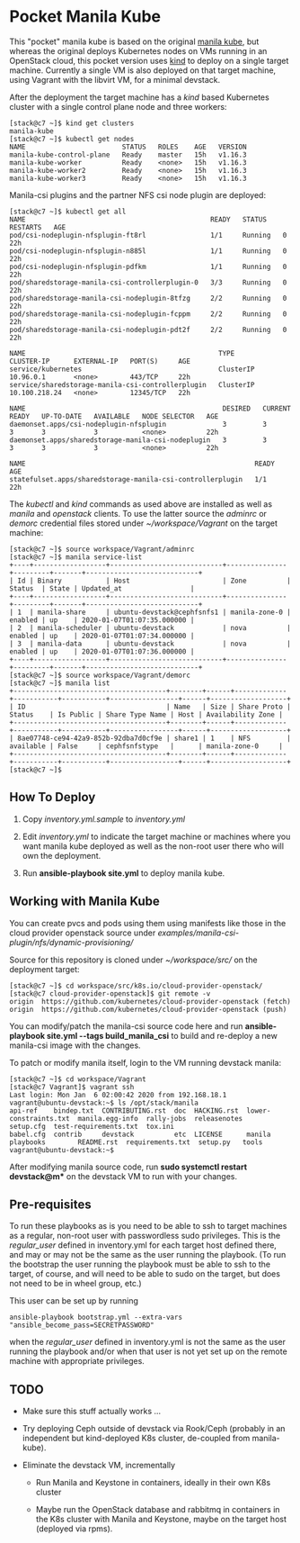 # Pocket Manila Kube 

This "pocket" manila kube is based on the original [manila kube](https://github.com/tombarron/manila-kube), but
whereas the original deploys Kubernetes nodes on VMs running in an OpenStack cloud,
this pocket version uses [kind](https://kind.sigs.k8s.io) to deploy on a single target machine.  Currently
a single VM is also deployed on that target machine, using Vagrant with the libvirt VM, for a minimal
devstack.

After the deployment the target machine has a *kind* based Kubernetes cluster with a single 
control plane node and three workers:

    [stack@c7 ~]$ kind get clusters
    manila-kube
    [stack@c7 ~]$ kubectl get nodes
    NAME                        STATUS   ROLES    AGE   VERSION
    manila-kube-control-plane   Ready    master   15h   v1.16.3
    manila-kube-worker          Ready    <none>   15h   v1.16.3
    manila-kube-worker2         Ready    <none>   15h   v1.16.3
    manila-kube-worker3         Ready    <none>   15h   v1.16.3

Manila-csi plugins and the partner NFS csi node plugin are deployed:

    [stack@c7 ~]$ kubectl get all
    NAME                                              READY   STATUS    RESTARTS   AGE
    pod/csi-nodeplugin-nfsplugin-ft8rl                1/1     Running   0          22h
    pod/csi-nodeplugin-nfsplugin-n885l                1/1     Running   0          22h
    pod/csi-nodeplugin-nfsplugin-pdfkm                1/1     Running   0          22h
    pod/sharedstorage-manila-csi-controllerplugin-0   3/3     Running   0          22h
    pod/sharedstorage-manila-csi-nodeplugin-8tfzg     2/2     Running   0          22h
    pod/sharedstorage-manila-csi-nodeplugin-fcppm     2/2     Running   0          22h
    pod/sharedstorage-manila-csi-nodeplugin-pdt2f     2/2     Running   0          22h
    
    NAME                                                TYPE        CLUSTER-IP      EXTERNAL-IP   PORT(S)     AGE
    service/kubernetes                                  ClusterIP   10.96.0.1       <none>        443/TCP     22h
    service/sharedstorage-manila-csi-controllerplugin   ClusterIP   10.100.218.24   <none>        12345/TCP   22h
    
    NAME                                                 DESIRED   CURRENT   READY   UP-TO-DATE   AVAILABLE   NODE SELECTOR   AGE
    daemonset.apps/csi-nodeplugin-nfsplugin              3         3         3       3            3           <none>          22h
    daemonset.apps/sharedstorage-manila-csi-nodeplugin   3         3         3       3            3           <none>          22h
    
    NAME                                                         READY   AGE
    statefulset.apps/sharedstorage-manila-csi-controllerplugin   1/1     22h

The *kubectl* and *kind* commands as used above are installed as well as *manila* and *openstack* clients.
To use the latter source the *adminrc* or *demorc* credential files stored under *~/workspace/Vagrant* on the target
machine:

    [stack@c7 ~]$ source workspace/Vagrant/adminrc
    [stack@c7 ~]$ manila service-list
    +----+------------------+----------------------------+---------------+---------+-------+----------------------------+
    | Id | Binary           | Host                       | Zone          | Status  | State | Updated_at                 |
    +----+------------------+----------------------------+---------------+---------+-------+----------------------------+
    | 1  | manila-share     | ubuntu-devstack@cephfsnfs1 | manila-zone-0 | enabled | up    | 2020-01-07T01:07:35.000000 |
    | 2  | manila-scheduler | ubuntu-devstack            | nova          | enabled | up    | 2020-01-07T01:07:34.000000 |
    | 3  | manila-data      | ubuntu-devstack            | nova          | enabled | up    | 2020-01-07T01:07:36.000000 |
    +----+------------------+----------------------------+---------------+---------+-------+----------------------------+
    [stack@c7 ~]$ source workspace/Vagrant/demorc
    [stack@c7 ~]$ manila list
    +--------------------------------------+--------+------+-------------+-----------+-----------+-----------------+------+-------------------+
    | ID                                   | Name   | Size | Share Proto | Status    | Is Public | Share Type Name | Host | Availability Zone |
    +--------------------------------------+--------+------+-------------+-----------+-----------+-----------------+------+-------------------+
    | 8ae07748-ce94-42a9-852b-92dba7d0cf9e | share1 | 1    | NFS         | available | False     | cephfsnfstype   |      | manila-zone-0     |
    +--------------------------------------+--------+------+-------------+-----------+-----------+-----------------+------+-------------------+
    [stack@c7 ~]$

## How To Deploy

1. Copy *inventory.yml.sample* to *inventory.yml*

2. Edit *inventory.yml* to indicate the
target machine or machines where you want manila kube deployed as well
as the non-root user there who will own the deployment.

3. Run **ansible-playbook site.yml** to deploy manila kube.

## Working with Manila Kube

You can create pvcs and pods using them using manifests like those in the cloud provider
openstack source under *examples/manila-csi-plugin/nfs/dynamic-provisioning/*

Source for this repository is cloned under *~/workspace/src/* on the deployment target:

    [stack@c7 ~]$ cd workspace/src/k8s.io/cloud-provider-openstack/
    [stack@c7 cloud-provider-openstack]$ git remote -v
    origin	https://github.com/kubernetes/cloud-provider-openstack (fetch)
    origin	https://github.com/kubernetes/cloud-provider-openstack (push)

You can modify/patch the manila-csi source code here and run **ansible-playbook site.yml --tags build_manila_csi**
to build and re-deploy a new manila-csi image with the changes. 

To patch or modify manila itself, login to the VM running devstack manila:

    [stack@c7 ~]$ cd workspace/Vagrant
    [stack@c7 Vagrant]$ vagrant ssh
    Last login: Mon Jan  6 02:00:42 2020 from 192.168.18.1
    vagrant@ubuntu-devstack:~$ ls /opt/stack/manila
    api-ref    bindep.txt  CONTRIBUTING.rst  doc  HACKING.rst  lower-constraints.txt  manila.egg-info  rally-jobs  releasenotes      setup.cfg  test-requirements.txt  tox.ini
    babel.cfg  contrib     devstack          etc  LICENSE      manila                 playbooks        README.rst  requirements.txt  setup.py   tools
    vagrant@ubuntu-devstack:~$

After modifying manila source code, run **sudo systemctl restart devstack@m\*** on the devstack VM to run with your changes.

## Pre-requisites

To run these playbooks as is you need to be able to ssh to target
machines as a regular, non-root user with passwordless sudo privileges.
This is the *regular_user* defined in inventory.yml for each target
host defined there, and may or may not be the same as the user running
the playbook.  (To run the bootstrap the user running the playbook must
be able to ssh to the target, of course, and will need to be able to 
sudo on the target, but does not need to be in wheel group, etc.)

This user can be set up by running

    ansible-playbook bootstrap.yml --extra-vars "ansible_become_pass=SECRETPASSWORD"

when the *regular_user* defined in inventory.yml is not the same as the
user running the playbook and/or when that user is not yet set up on the
remote machine with appropriate privileges.

## TODO

* Make sure this stuff actually works ...

* Try deploying Ceph outside of devstack via Rook/Ceph (probably in an independent but kind-deployed K8s cluster, de-coupled from manila-kube).

* Eliminate the devstack VM, incrementally

  * Run Manila and  Keystone in containers, ideally in their own K8s cluster

  * Maybe run the OpenStack database and rabbitmq in containers in the K8s cluster with Manila and Keystone, maybe on the target host (deployed via rpms).
